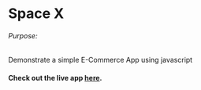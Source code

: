 # Space X

###### Purpose:
   Demonstrate a simple E-Commerce App using javascript

#### Check out the live app [here](https://shyam-brs.github.io/spaceX/).
